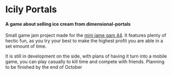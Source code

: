 # Icily Portals
#### A game about selling ice cream from dimensional-portals 


Small game jam project made for the [mini jame gam 44](https://itch.io/jam/mini-jame-gam-44). It features plenty of hectic fun, as you try your best to make the highest profit you are able in a set emount of time.

It is still in development on the side, with plans of having it turn into a mobile game, you can play casually to kill time and compete with friends. Planning to be finished by the end of October 
